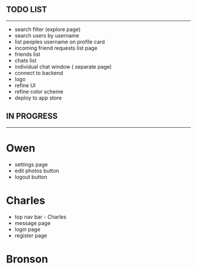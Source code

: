 ## TODO LIST

---

- search filter (explore page)
- search users by username
- list peoples username on profile card
- incoming friend requests list page
- friends list
- chats list
- individual chat window ( separate page)
- connect to backend
- logo
- refine UI
- refine color scheme
- deploy to app store

## IN PROGRESS

---

# Owen

- settings page
- edit photos button
- logout button

# Charles

- top nav bar - Charles
- message page
- login page
- register page

# Bronson
